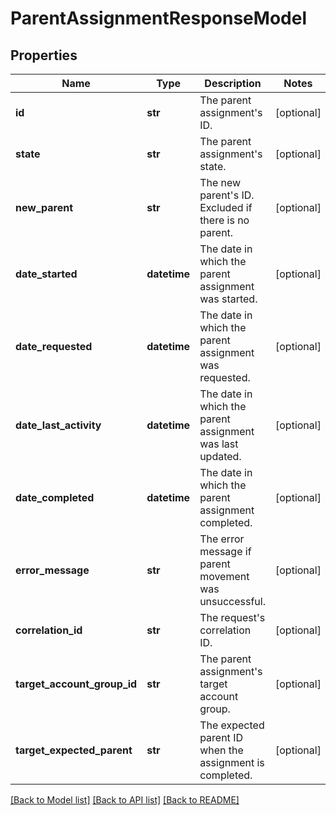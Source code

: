 # ParentAssignmentResponseModel

## Properties
Name | Type | Description | Notes
------------ | ------------- | ------------- | -------------
**id** | **str** | The parent assignment&#x27;s ID. | [optional] 
**state** | **str** | The parent assignment&#x27;s state. | [optional] 
**new_parent** | **str** | The new parent&#x27;s ID. Excluded if there is no parent. | [optional] 
**date_started** | **datetime** | The date in which the parent assignment was started. | [optional] 
**date_requested** | **datetime** | The date in which the parent assignment was requested. | [optional] 
**date_last_activity** | **datetime** | The date in which the parent assignment was last updated. | [optional] 
**date_completed** | **datetime** | The date in which the parent assignment completed. | [optional] 
**error_message** | **str** | The error message if parent movement was unsuccessful. | [optional] 
**correlation_id** | **str** | The request&#x27;s correlation ID. | [optional] 
**target_account_group_id** | **str** | The parent assignment&#x27;s target account group. | [optional] 
**target_expected_parent** | **str** | The expected parent ID when the assignment is completed. | [optional] 

[[Back to Model list]](../README.md#documentation-for-models) [[Back to API list]](../README.md#documentation-for-api-endpoints) [[Back to README]](../README.md)

